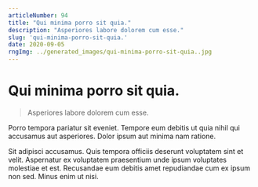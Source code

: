 ```yaml
---
articleNumber: 94
title: "Qui minima porro sit quia."
description: "Asperiores labore dolorem cum esse."
slug: 'qui-minima-porro-sit-quia.'
date: 2020-09-05
rngImg: ../generated_images/qui-minima-porro-sit-quia..jpg
---
```


# Qui minima porro sit quia.

> Asperiores labore dolorem cum esse.

Porro tempora pariatur sit eveniet. Tempore eum debitis ut quia nihil qui accusamus aut asperiores. Dolor ipsum aut minima nam ratione.
 Sit adipisci accusamus. Quis tempora officiis deserunt voluptatem sint et velit. Aspernatur ex voluptatem praesentium unde ipsum voluptates molestiae et est. Recusandae eum debitis amet repudiandae cum ex ipsum non sed. Minus enim ut nisi.
